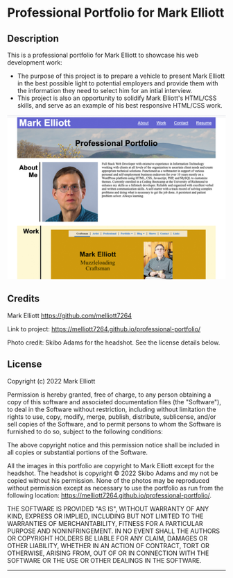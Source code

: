 # Professional Portfolio for Mark Elliott

## Description

This is a professional portfolio for Mark Elliott to showcase his web development work:

- The purpose of this project is to prepare a vehicle to present Mark Elliott in the best possible light to potential employers and provide them with the information they need to select him for an intial interview.
- This project is also an opportunity to solidify Mark Elliott's HTML/CSS skills, and serve as an example of his best responsive HTML/CSS work.

![Screen shot for Mark Elliot's professional portfolio](./assets/images/ProPortfolio-1.jpg)


## Credits

Mark Elliott  https://github.com/melliott7264

Link to project: https://melliott7264.github.io/professional-portfolio/

Photo credit: Skibo Adams for the headshot.   See the license details below.


## License

Copyright (c) 2022 Mark Elliott

Permission is hereby granted, free of charge, to any person obtaining a copy
of this software and associated documentation files (the "Software"), to deal
in the Software without restriction, including without limitation the rights
to use, copy, modify, merge, publish, distribute, sublicense, and/or sell
copies of the Software, and to permit persons to whom the Software is
furnished to do so, subject to the following conditions:

The above copyright notice and this permission notice shall be included in all
copies or substantial portions of the Software.

All the images in this portfolio are copyright to Mark Elliott except for the headshot.  The headshot 
is copyright &copy; 2022 Skibo Adams and my not be copied without his permission.  None of the 
photos may be reproduced without permission except as necessary to use the portfolio as run from the 
following location:  https://melliott7264.github.io/professional-portfolio/.

THE SOFTWARE IS PROVIDED "AS IS", WITHOUT WARRANTY OF ANY KIND, EXPRESS OR
IMPLIED, INCLUDING BUT NOT LIMITED TO THE WARRANTIES OF MERCHANTABILITY,
FITNESS FOR A PARTICULAR PURPOSE AND NONINFRINGEMENT. IN NO EVENT SHALL THE
AUTHORS OR COPYRIGHT HOLDERS BE LIABLE FOR ANY CLAIM, DAMAGES OR OTHER
LIABILITY, WHETHER IN AN ACTION OF CONTRACT, TORT OR OTHERWISE, ARISING FROM,
OUT OF OR IN CONNECTION WITH THE SOFTWARE OR THE USE OR OTHER DEALINGS IN THE
SOFTWARE.

---

